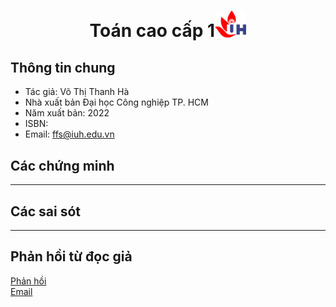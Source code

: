 <link rel="stylesheet" type="text/css" media="all" href=".css/logo.css"/>
<link rel="stylesheet" 
href="https://cdnjs.cloudflare.com/ajax/libs/font-awesome/6.2.0/css/all.min.css">
<p align="center">
  <!-- <a href="https://www.yushi.dev/" target="_blank" rel="noreferrer"><img src="https://user-images.githubusercontent.com/75753187/123350185-74ce0900-d528-11eb-848d-d92955dbb944.png" alt="my banner"></a> -->
</p>


<h1 align="center">Toán cao cấp 1<img width="10%" src="figures/iuh.png" /></h1>

## Thông tin chung
- Tác giả: Võ Thị Thanh Hà
- Nhà xuất bản Đại học Công nghiệp TP. HCM
- Năm xuất bản: 2022
- ISBN: 
- Email: ffs@iuh.edu.vn
## Các chứng minh
-----
## Các sai sót
-----
## Phản hồi từ đọc giả
[<i class="fa-solid fa-comments"></i> Phản hồi](https://github.com/khoacoban/toancaocap1/issues)\
[<i class="fa-solid fa-envelope"></i> Email ](mailto:ffs@iuh.edu.vn)
